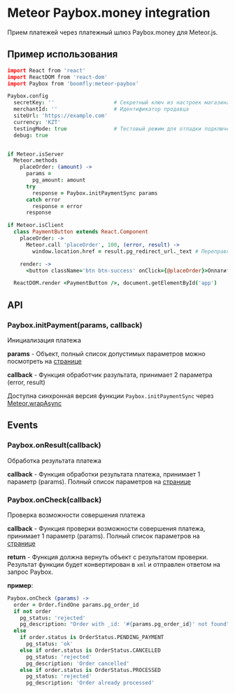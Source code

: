 # Meteor Paybox.money integration

Прием платежей через платежный шлюз Paybox.money для Meteor.js.

## Пример использования

```coffeescript
import React from 'react'
import ReactDOM from 'react-dom'
import Paybox from 'boomfly:meteor-paybox'

Paybox.config
  secretKey: ''                   # Секретный ключ из настроек магазина
  merchantId: ''                  # Идентификатор продавца
  siteUrl: 'https://example.com'
  currency: 'KZT'
  testingMode: true               # Тестовый режим для отладки подключения
  debug: true


if Meteor.isServer
  Meteor.methods
    placeOrder: (amount) ->
      params =
        pg_amount: amount
      try
        response = Paybox.initPaymentSync params
      catch error
        response = error
      response

if Meteor.isClient
  class PaymentButton extends React.Component
    placeOrder: ->
      Meteor.call 'placeOrder', 100, (error, result) ->
        window.location.href = result.pg_redirect_url._text # Переправляем пользователя на страницу оплаты

    render: ->
      <button className='btn btn-success' onClick={@placeOrder}>Оплатить 100 KZT</button>

  ReactDOM.render <PaymentButton />, document.getElementById('app')
```

## API

### Paybox.initPayment(params, callback)

Инициализация платежа

**params** - Объект, полный список допустимых параметров можно посмотреть на [странице](https://paybox.money/kz_ru/dev/payment-init)

**callback** - Функция обработчик разультата, принимает 2 параметра (error, result)

Доступна синхронная версия функции `Paybox.initPaymentSync` через [Meteor.wrapAsync](https://docs.meteor.com/api/core.html#Meteor-wrapAsync)

## Events

### Paybox.onResult(callback)

Обработка результата платежа

**callback** - Функция обработки результата платежа, принимает 1 параметр (params). Полный список параметров на [странице](https://paybox.money/kz_ru/dev/payment-result)

### Paybox.onCheck(callback)

Проверка возможности совершения платежа

**callback** - Функция проверки возможности совершения платежа, принимает 1 параметр (params). Полный список параметров на [странице](https://paybox.money/kz_ru/dev/payment-check)

**return** - Функция должна вернуть объект с результатом проверки. Результат функции будет конвертирован в `xml` и отправлен ответом на запрос Paybox.

**пример**:

```coffeescript
Paybox.onCheck (params) ->
  order = Order.findOne params.pg_order_id
  if not order
    pg_status: 'rejected'
    pg_description: "Order with _id: '#{params.pg_order_id}' not found"
  else
    if order.status is OrderStatus.PENDING_PAYMENT
      pg_status: 'ok'
    else if order.status is OrderStatus.CANCELLED
      pg_status: 'rejected'
      pg_description: 'Order cancelled'
    else if order.status is OrderStatus.PROCESSED
      pg_status: 'rejected'
      pg_description: 'Order already processed'
```
